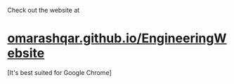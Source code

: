 Check out the website at
# <a target="_blank" href="http://omarashqar.github.io/EngineeringWebsite">omarashqar.github.io/EngineeringWebsite</a> #

[It's best suited for Google Chrome]
